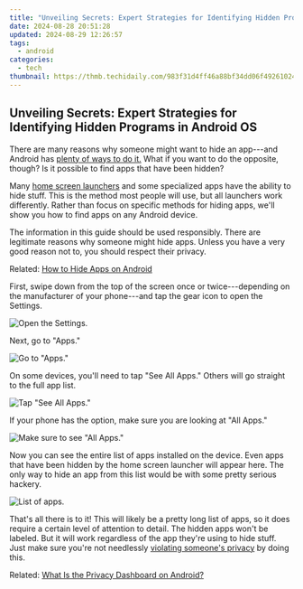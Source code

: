 ```yaml
---
title: "Unveiling Secrets: Expert Strategies for Identifying Hidden Programs in Android OS"
date: 2024-08-28 20:51:28
updated: 2024-08-29 12:26:57
tags:
  - android
categories:
  - tech
thumbnail: https://thmb.techidaily.com/983f31d4ff46a88bf34dd06f49261024f8d7c362e39532f6eee2990ca747e49a.jpg
---
```


## Unveiling Secrets: Expert Strategies for Identifying Hidden Programs in Android OS

There are many reasons why someone might want to hide an app---and Android has [plenty of ways to do it.](https://location-social.techidaily.com/in-2024-how-to-change-gps-location-on-samsung-galaxy-s24plus-easily-and-safely-drfone-by-drfone-virtual-android/) What if you want to do the opposite, though? Is it possible to find apps that have been hidden?

 Many [home screen launchers](https://www.reviewgeek.com/62940/the-7-best-android-launchers/) and some specialized apps have the ability to hide stuff. This is the method most people will use, but all launchers work differently. Rather than focus on specific methods for hiding apps, we'll show you how to find apps on any Android device.

 The information in this guide should be used responsibly. There are legitimate reasons why someone might hide apps. Unless you have a very good reason not to, you should respect their privacy.

Related: [How to Hide Apps on Android](https://location-social.techidaily.com/in-2024-how-to-change-gps-location-on-samsung-galaxy-s24plus-easily-and-safely-drfone-by-drfone-virtual-android/) 

 First, swipe down from the top of the screen once or twice---depending on the manufacturer of your phone---and tap the gear icon to open the Settings.

![Open the Settings.](https://static1.howtogeekimages.com/wordpress/wp-content/uploads/2021/11/2021-11-09_16-39-10.png) 

 Next, go to "Apps."

![Go to "Apps."](https://static1.howtogeekimages.com/wordpress/wp-content/uploads/2021/11/2021-11-09_16-40-58.png) 

 On some devices, you'll need to tap "See All Apps." Others will go straight to the full app list.

![Tap "See All Apps."](https://static1.howtogeekimages.com/wordpress/wp-content/uploads/2021/11/2021-11-09_16-42-20.png) 

 If your phone has the option, make sure you are looking at "All Apps."

![Make sure to see "All Apps."](https://static1.howtogeekimages.com/wordpress/wp-content/uploads/2021/11/2021-11-09_16-49-18.png) 

 Now you can see the entire list of apps installed on the device. Even apps that have been hidden by the home screen launcher will appear here. The only way to hide an app from this list would be with some pretty serious hackery.

![List of apps.](https://static1.howtogeekimages.com/wordpress/wp-content/uploads/2021/11/2021-11-09_16-43-40.png) 

 That's all there is to it! This will likely be a pretty long list of apps, so it does require a certain level of attention to detail. The hidden apps won't be labeled. But it will work regardless of the app they're using to hide stuff. Just make sure you're not needlessly [violating someone's privacy](https://instagram-video-recordings.techidaily.com/updated-2024-approved-instagrams-essential-quick-tutorial-for-chat/) by doing this.

Related: [What Is the Privacy Dashboard on Android?](https://instagram-video-recordings.techidaily.com/updated-2024-approved-instagrams-essential-quick-tutorial-for-chat/)

<ins class="adsbygoogle"
     style="display:block"
     data-ad-format="autorelaxed"
     data-ad-client="ca-pub-7571918770474297"
     data-ad-slot="1223367746"></ins>



<ins class="adsbygoogle"
     style="display:block"
     data-ad-client="ca-pub-7571918770474297"
     data-ad-slot="8358498916"
     data-ad-format="auto"
     data-full-width-responsive="true"></ins>
